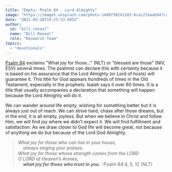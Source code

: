 ```yaml
---
title: "Empty: Psalm 84 - Lord Almighty"
image: "https://images.unsplash.com/photo-1490730141103-6cac27aaab94?crop=entropy&cs=srgb&fm=jpg&ixid=Mnw5NjYxfDB8MXxzZWFyY2h8Mnx8am95fGVufDB8fHx8MTYxNTQwNDI5Nw&ixlib=rb-1.2.1&q=85"
date: "2021-03-10T19:25:53.685Z"
author:
  id: "bill-reveal"
  name: "Bill Reveal"
  role: "Research Team"
topics:
  - "devotionals"
---
```

[Psalm 84][psa84] exclaims "What joy for those..." (NLT) or "blessed are those" (NIV, ESV) several times. The psalmist can declare this with certainty because it is based on his assurance that the Lord Almighty (or Lord of hosts) will guarantee it. This title for God appears hundreds of times in the Old Testament, especially in the prophets. Isaiah says it over 60 times. It is a title that usually accompanies a declaration that something will happen because the Lord Almighty will do it.

We can wander around life empty, wishing for something better but it is always just out of reach. We can strive hard, chase after those dreams, but in the end, it is all empty, joyless. But when we believe in Christ and follow Him, we will find joy where we didn't expect it. We will find fulfillment and satisfaction. As we draw closer to God life will become great, not because of anything we do but because of the Lord God Almighty.

> _What joy for those who can live in your house,_   
> &nbsp;&nbsp;&nbsp;&nbsp;_always singing your praises._   
> _What joy for those whose strength comes from the LORD_   
> _O LORD of Heaven’s Armies,_   
> &nbsp;&nbsp;&nbsp;&nbsp;_**what joy for those who trust in you.**_ -Psalm 84:4, 5, 12 (NLT)

[psa84]: https://biblehub.com/psalm/84.htm

